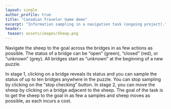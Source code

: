 ```yaml
---
layout: single
author_profile: true
title: "Canadian Traveler Game demo"
excerpt: "Information sampling in a navigation task (ongoing project)."
header:
 teaser: assets/images/Sheep.png
---
```


Navigate the sheep to the goal across the bridges in as few actions as possible.
The status of a bridge can be  “open” (green), “closed” (red), or “unknown” (grey).
All bridges start as “unknown” at the beginning of a new puzzle.

In stage 1, clicking on a bridge reveals its status and you can sample the status of up to ten bridges anywhere in the puzzle.
You can stop sampling by clicking on the “stop checking” button.
In stage 2, you can move the sheep by clicking on a bridge adjacent to the sheep.
The goal of the task is to get the sheep to the goal in as few a samples and sheep moves as possible, as each incurs a cost.

<link rel="stylesheet" href="/Voyager_build/TemplateData/style.css" type="text/css">
<script src="/Voyager_build/Build/Voyager_build.loader.js"></script>
<canvas id="unity-canvas" width=960 height=600 tabindex="-1" style="width: 960px; height: 600px; background: #231F20"></canvas>
<textarea rows="5" cols="80" name="Log" id="logField" required style="display: none;"></textarea>
<script>
	var RuleVariant = "TwoStage";
	var skipTutorial = true;
	createUnityInstance(document.querySelector("#unity-canvas"), {
		dataUrl: "/Voyager_build/Build/Voyager_build.data.unityweb",
		frameworkUrl: "/Voyager_build/Build/Voyager_build.framework.js.unityweb",
		codeUrl: "/Voyager_build/Build/Voyager_build.wasm.unityweb",
		streamingAssetsUrl: "StreamingAssets",
		companyName: "DefaultCompany",
		productName: "Voyager",
		productVersion: "0.1",
		// matchWebGLToCanvasSize: false, // Uncomment this to separately control WebGL canvas render size and DOM element size.
		// devicePixelRatio: 1, // Uncomment this to override low DPI rendering on high DPI displays.
	});
</script>